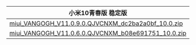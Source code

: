 | 小米10青春版  稳定版    |
| ---- |
| [miui_VANGOGH_V11.0.9.0.QJVCNXM_dc2ba2a0bf_10.0.zip](https://hugeota.d.miui.com/V11.0.9.0.QJVCNXM/miui_VANGOGH_V11.0.9.0.QJVCNXM_dc2ba2a0bf_10.0.zip)    |
| [miui_VANGOGH_V11.0.6.0.QJVCNXM_b08e691751_10.0.zip](https://hugeota.d.miui.com/V11.0.6.0.QJVCNXM/miui_VANGOGH_V11.0.6.0.QJVCNXM_b08e691751_10.0.zip)    |
